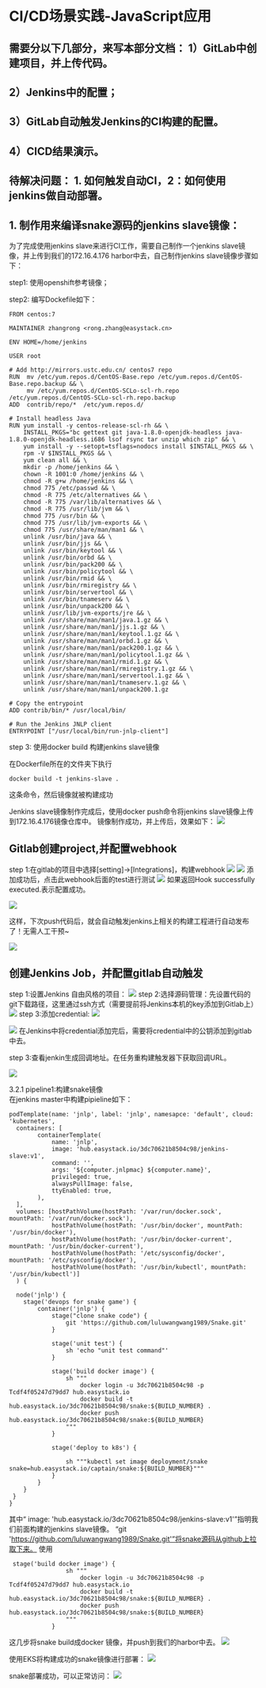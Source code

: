 # CI/CD场景实践-JavaScript应用

## 需要分以下几部分，来写本部分文档： 1）GitLab中创建项目，并上传代码。 
## 2）Jenkins中的配置；
## 3）GitLab自动触发Jenkins的CI构建的配置。
## 4）CICD结果演示。  
## 待解决问题： 1. 如何触发自动CI，2：如何使用jenkins做自动部署。  

## 1. 制作用来编译snake源码的jenkins slave镜像：
为了完成使用jenkins slave来进行CI工作，需要自己制作一个jenkins slave镜像，并上传到我们的172.16.4.176 harbor中去，自己制作jenkins slave镜像步骤如下：

step1: 使用openshift参考镜像；  

step2: 编写Dockefile如下：
```
FROM centos:7

MAINTAINER zhangrong <rong.zhang@easystack.cn>

ENV HOME=/home/jenkins

USER root

# Add http://mirrors.ustc.edu.cn/ centos7 repo
RUN  mv /etc/yum.repos.d/CentOS-Base.repo /etc/yum.repos.d/CentOS-Base.repo.backup && \
     mv /etc/yum.repos.d/CentOS-SCLo-scl-rh.repo /etc/yum.repos.d/CentOS-SCLo-scl-rh.repo.backup
ADD  contrib/repo/*  /etc/yum.repos.d/

# Install headless Java
RUN yum install -y centos-release-scl-rh && \
    INSTALL_PKGS="bc gettext git java-1.8.0-openjdk-headless java-1.8.0-openjdk-headless.i686 lsof rsync tar unzip which zip" && \
    yum install -y --setopt=tsflags=nodocs install $INSTALL_PKGS && \
    rpm -V $INSTALL_PKGS && \
    yum clean all && \
    mkdir -p /home/jenkins && \
    chown -R 1001:0 /home/jenkins && \
    chmod -R g+w /home/jenkins && \
    chmod 775 /etc/passwd && \
    chmod -R 775 /etc/alternatives && \
    chmod -R 775 /var/lib/alternatives && \
    chmod -R 775 /usr/lib/jvm && \
    chmod 775 /usr/bin && \
    chmod 775 /usr/lib/jvm-exports && \
    chmod 775 /usr/share/man/man1 && \
    unlink /usr/bin/java && \
    unlink /usr/bin/jjs && \
    unlink /usr/bin/keytool && \
    unlink /usr/bin/orbd && \
    unlink /usr/bin/pack200 && \
    unlink /usr/bin/policytool && \
    unlink /usr/bin/rmid && \
    unlink /usr/bin/rmiregistry && \
    unlink /usr/bin/servertool && \
    unlink /usr/bin/tnameserv && \
    unlink /usr/bin/unpack200 && \
    unlink /usr/lib/jvm-exports/jre && \
    unlink /usr/share/man/man1/java.1.gz && \
    unlink /usr/share/man/man1/jjs.1.gz && \
    unlink /usr/share/man/man1/keytool.1.gz && \
    unlink /usr/share/man/man1/orbd.1.gz && \
    unlink /usr/share/man/man1/pack200.1.gz && \
    unlink /usr/share/man/man1/policytool.1.gz && \
    unlink /usr/share/man/man1/rmid.1.gz && \
    unlink /usr/share/man/man1/rmiregistry.1.gz && \
    unlink /usr/share/man/man1/servertool.1.gz && \
    unlink /usr/share/man/man1/tnameserv.1.gz && \
    unlink /usr/share/man/man1/unpack200.1.gz

# Copy the entrypoint
ADD contrib/bin/* /usr/local/bin/

# Run the Jenkins JNLP client
ENTRYPOINT ["/usr/local/bin/run-jnlp-client"]

```
step 3: 使用docker build 构建jenkins slave镜像  

在Dockerfile所在的文件夹下执行
```
docker build -t jenkins-slave .
```
这条命令，然后镜像就被构建成功

Jenkins slave镜像制作完成后，使用docker push命令将jenkins slave镜像上传到172.16.4.176镜像仓库中。 
镜像制作成功，并上传后，效果如下： 
![](Images/3/jenkins-slave-docker.png) 

## Gitlab创建project,并配置webhook
step 1:在gitlab的项目中选择[setting]->[Integrations]，构建webhook
![](Images/gitlabintegration.png)
![](Images/gitlabchufa.png)
添加成功后，点击此webhook后面的test进行测试
![](Images/test-1.png)
如果返回Hook successfully executed.表示配置成功。

![](Images/test-success.png)

这样，下次push代码后，就会自动触发jenkins上相关的构建工程进行自动发布了！无需人工干预~

![](Images/test-success-2.png)

## 创建Jenkins Job，并配置gitlab自动触发
step 1:设置Jenkins 自由风格的项目：
![](Images/ziyoufengge.png)
step 2:选择源码管理：先设置代码的git下载路径，这里通过ssh方式（需要提前将Jenkins本机的key添加到Gitlab上）
![](Images/yuanmaguanli.png)
step 3:添加credential:
![](Images/addcrenditen.png)

![](Images/addcrenditen-2.png)
在Jenkins中将credential添加完后，需要将credential中的公钥添加到gitlab中去。

step 3:查看jenkin生成回调地址。在任务重构建触发器下获取回调URL。

![](Images/goujianchufaqi.png)

3.2.1 pipeline1:构建snake镜像  
在jenkins master中构建pipieline如下：
```
podTemplate(name: 'jnlp', label: 'jnlp', namesapce: 'default', cloud: 'kubernetes',
  containers: [
        containerTemplate(
            name: 'jnlp',
            image: 'hub.easystack.io/3dc70621b8504c98/jenkins-slave:v1',
            command: '',
            args: '${computer.jnlpmac} ${computer.name}',
            privileged: true,
            alwaysPullImage: false,
            ttyEnabled: true, 
        ),
  ],
  volumes: [hostPathVolume(hostPath: '/var/run/docker.sock', mountPath: '/var/run/docker.sock'),
            hostPathVolume(hostPath: '/usr/bin/docker', mountPath: '/usr/bin/docker'),
            hostPathVolume(hostPath: '/usr/bin/docker-current', mountPath: '/usr/bin/docker-current'),
            hostPathVolume(hostPath: '/etc/sysconfig/docker', mountPath: '/etc/sysconfig/docker'),
            hostPathVolume(hostPath: '/usr/bin/kubectl', mountPath: '/usr/bin/kubectl')]
  ) {

  node('jnlp') {
    stage('devops for snake game') {
        container('jnlp') {
            stage("clone snake code") {
                git 'https://github.com/luluwangwang1989/Snake.git'
            }
            
            stage('unit test') {
                sh 'echo "unit test command"'
            }
            
            stage('build docker image') {
                sh """
                    docker login -u 3dc70621b8504c98 -p Tcdf4f05247d79dd7 hub.easystack.io
                    docker build -t hub.easystack.io/3dc70621b8504c98/snake:${BUILD_NUMBER} .
                    docker push hub.easystack.io/3dc70621b8504c98/snake:${BUILD_NUMBER}
                """
            }
            
            stage('deploy to k8s') {
                
                sh """kubectl set image deployment/snake snake=hub.easystack.io/captain/snake:${BUILD_NUMBER}"""
            }
        }
    }
 }
}
```
其中“  image: 'hub.easystack.io/3dc70621b8504c98/jenkins-slave:v1'”指明我们前面构建的jenkins slave镜像。
“git 'https://github.com/luluwangwang1989/Snake.git'”将snake源码从github上拉取下来。
使用
```
 stage('build docker image') {
                sh """
                    docker login -u 3dc70621b8504c98 -p Tcdf4f05247d79dd7 hub.easystack.io
                    docker build -t hub.easystack.io/3dc70621b8504c98/snake:${BUILD_NUMBER} .
                    docker push hub.easystack.io/3dc70621b8504c98/snake:${BUILD_NUMBER}
                """
            }
```
这几步将snake build成docker 镜像，并push到我们的harbor中去。
![](Images/3/snake-image.png) 

使用EKS将构建成功的snake镜像进行部署：
![](Images/3/snake-service.png)

snake部署成功，可以正常访问：
![](Images/3/visit-snake.png)
